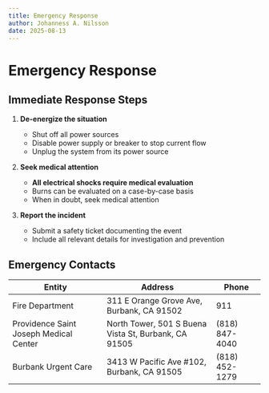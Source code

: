 ```yaml
---
title: Emergency Response
author: Johanness A. Nilsson
date: 2025-08-13
---
```


# Emergency Response

## Immediate Response Steps

1. **De-energize the situation**
   - Shut off all power sources
   - Disable power supply or breaker to stop current flow
   - Unplug the system from its power source

2. **Seek medical attention**
   - **All electrical shocks require medical evaluation**
   - Burns can be evaluated on a case-by-case basis
   - When in doubt, seek medical attention

3. **Report the incident**
   - Submit a safety ticket documenting the event
   - Include all relevant details for investigation and prevention

## Emergency Contacts

| Entity                                 | Address                                               | Phone          |
| -------------------------------------- | ----------------------------------------------------- | -------------- |
| Fire Department                        | 311 E Orange Grove Ave, Burbank, CA 91502            | 911            |
| Providence Saint Joseph Medical Center | North Tower, 501 S Buena Vista St, Burbank, CA 91505 | (818) 847-4040 |
| Burbank Urgent Care                    | 3413 W Pacific Ave #102, Burbank, CA 91505           | (818) 452-1279 |

<!-- Note: Emergency response flowchart (hazard-response-0.svm) is in StarView MetaFile format and cannot be displayed in web browsers. The emergency contact information is shown in the table above. -->